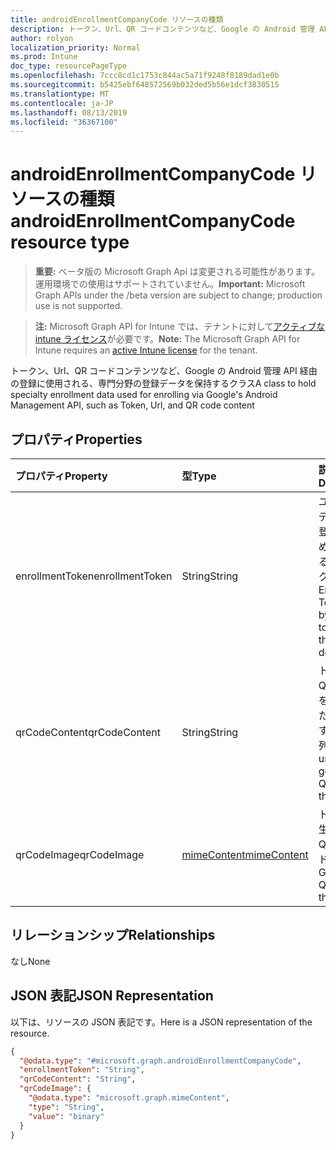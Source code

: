 ```yaml
---
title: androidEnrollmentCompanyCode リソースの種類
description: トークン、Url、QR コードコンテンツなど、Google の Android 管理 API 経由の登録に使用される、専門分野の登録データを保持するクラス
author: rolyon
localization_priority: Normal
ms.prod: Intune
doc_type: resourcePageType
ms.openlocfilehash: 7ccc8cd1c1753c844ac5a71f9248f8189dad1e0b
ms.sourcegitcommit: b5425ebf648572569b032ded5b56e1dcf3830515
ms.translationtype: MT
ms.contentlocale: ja-JP
ms.lasthandoff: 08/13/2019
ms.locfileid: "36367100"
---
```

# <a name="androidenrollmentcompanycode-resource-type"></a><span data-ttu-id="e8cd7-103">androidEnrollmentCompanyCode リソースの種類</span><span class="sxs-lookup"><span data-stu-id="e8cd7-103">androidEnrollmentCompanyCode resource type</span></span>

> <span data-ttu-id="e8cd7-104">**重要:** ベータ版の Microsoft Graph Api は変更される可能性があります。運用環境での使用はサポートされていません。</span><span class="sxs-lookup"><span data-stu-id="e8cd7-104">**Important:** Microsoft Graph APIs under the /beta version are subject to change; production use is not supported.</span></span>

> <span data-ttu-id="e8cd7-105">**注:** Microsoft Graph API for Intune では、テナントに対して[アクティブな intune ライセンス](https://go.microsoft.com/fwlink/?linkid=839381)が必要です。</span><span class="sxs-lookup"><span data-stu-id="e8cd7-105">**Note:** The Microsoft Graph API for Intune requires an [active Intune license](https://go.microsoft.com/fwlink/?linkid=839381) for the tenant.</span></span>

<span data-ttu-id="e8cd7-106">トークン、Url、QR コードコンテンツなど、Google の Android 管理 API 経由の登録に使用される、専門分野の登録データを保持するクラス</span><span class="sxs-lookup"><span data-stu-id="e8cd7-106">A class to hold specialty enrollment data used for enrolling via Google's Android Management API, such as Token, Url, and QR code content</span></span>

## <a name="properties"></a><span data-ttu-id="e8cd7-107">プロパティ</span><span class="sxs-lookup"><span data-stu-id="e8cd7-107">Properties</span></span>
|<span data-ttu-id="e8cd7-108">プロパティ</span><span class="sxs-lookup"><span data-stu-id="e8cd7-108">Property</span></span>|<span data-ttu-id="e8cd7-109">型</span><span class="sxs-lookup"><span data-stu-id="e8cd7-109">Type</span></span>|<span data-ttu-id="e8cd7-110">説明</span><span class="sxs-lookup"><span data-stu-id="e8cd7-110">Description</span></span>|
|:---|:---|:---|
|<span data-ttu-id="e8cd7-111">enrollmentToken</span><span class="sxs-lookup"><span data-stu-id="e8cd7-111">enrollmentToken</span></span>|<span data-ttu-id="e8cd7-112">String</span><span class="sxs-lookup"><span data-stu-id="e8cd7-112">String</span></span>|<span data-ttu-id="e8cd7-113">ユーザーがデバイスを登録するために使用する登録トークン。</span><span class="sxs-lookup"><span data-stu-id="e8cd7-113">Enrollment Token used by the User to enroll their device.</span></span>|
|<span data-ttu-id="e8cd7-114">qrCodeContent</span><span class="sxs-lookup"><span data-stu-id="e8cd7-114">qrCodeContent</span></span>|<span data-ttu-id="e8cd7-115">String</span><span class="sxs-lookup"><span data-stu-id="e8cd7-115">String</span></span>|<span data-ttu-id="e8cd7-116">トークンの QR コードを生成するために使用する文字列。</span><span class="sxs-lookup"><span data-stu-id="e8cd7-116">String used to generate a QR code for the token.</span></span>|
|<span data-ttu-id="e8cd7-117">qrCodeImage</span><span class="sxs-lookup"><span data-stu-id="e8cd7-117">qrCodeImage</span></span>|[<span data-ttu-id="e8cd7-118">mimeContent</span><span class="sxs-lookup"><span data-stu-id="e8cd7-118">mimeContent</span></span>](../resources/intune-shared-mimecontent.md)|<span data-ttu-id="e8cd7-119">トークンの生成された QR コード。</span><span class="sxs-lookup"><span data-stu-id="e8cd7-119">Generated QR code for the token.</span></span>|

## <a name="relationships"></a><span data-ttu-id="e8cd7-120">リレーションシップ</span><span class="sxs-lookup"><span data-stu-id="e8cd7-120">Relationships</span></span>
<span data-ttu-id="e8cd7-121">なし</span><span class="sxs-lookup"><span data-stu-id="e8cd7-121">None</span></span>

## <a name="json-representation"></a><span data-ttu-id="e8cd7-122">JSON 表記</span><span class="sxs-lookup"><span data-stu-id="e8cd7-122">JSON Representation</span></span>
<span data-ttu-id="e8cd7-123">以下は、リソースの JSON 表記です。</span><span class="sxs-lookup"><span data-stu-id="e8cd7-123">Here is a JSON representation of the resource.</span></span>
<!-- {
  "blockType": "resource",
  "@odata.type": "microsoft.graph.androidEnrollmentCompanyCode"
}
-->
``` json
{
  "@odata.type": "#microsoft.graph.androidEnrollmentCompanyCode",
  "enrollmentToken": "String",
  "qrCodeContent": "String",
  "qrCodeImage": {
    "@odata.type": "microsoft.graph.mimeContent",
    "type": "String",
    "value": "binary"
  }
}
```



